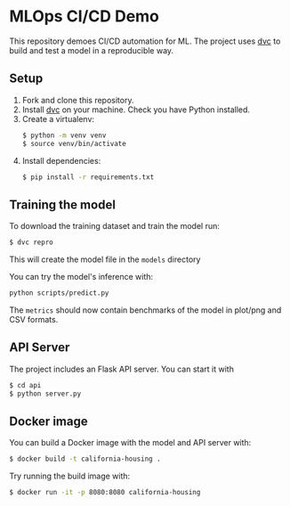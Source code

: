 # MLOps CI/CD Demo

This repository demoes CI/CD automation for ML. The project uses [dvc](https://dvc.org) to build and test a model in a reproducible way.

## Setup

1. Fork and clone this repository.
2. Install [dvc](https://dvc.org) on your machine. Check you have Python installed.
3. Create a virtualenv:
    ```bash
    $ python -m venv venv
    $ source venv/bin/activate
    ```
4. Install dependencies:
    ```bash
    $ pip install -r requirements.txt

## Training the model

To download the training dataset and train the model run:

```bash
$ dvc repro
```

This will create the model file in the `models` directory

You can try the model's inference with:

```bash
python scripts/predict.py
```

The `metrics` should now contain benchmarks of the model in plot/png and CSV formats.

## API Server

The project includes an Flask API server. You can start it with

```bash
$ cd api
$ python server.py
```

## Docker image

You can build a Docker image with the model and API server with:

```bash
$ docker build -t california-housing .
```

Try running the build image with:

```bash
$ docker run -it -p 8080:8080 california-housing
```

